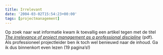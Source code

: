 ```yaml
---
title: Irrelevant
date: '2004-03-02T15:54:23+00:00'
tags: [projectmanagement]
---
```

Op zoek naar wat informatie kwam ik toevallig een artikel tegen met de titel *[The irrelevance of project management as a professional discipline](https://web.archive.org/web/20061103164122/http://www.bartlett.ucl.ac.uk/research/management/Moscow2003.doc.pdf)* (pdf). Als professioneel projectleider ben ik toch wel benieuwd naar de inhoud. Ga ik dus binnenkort even lezen (19 pagina’s!)
